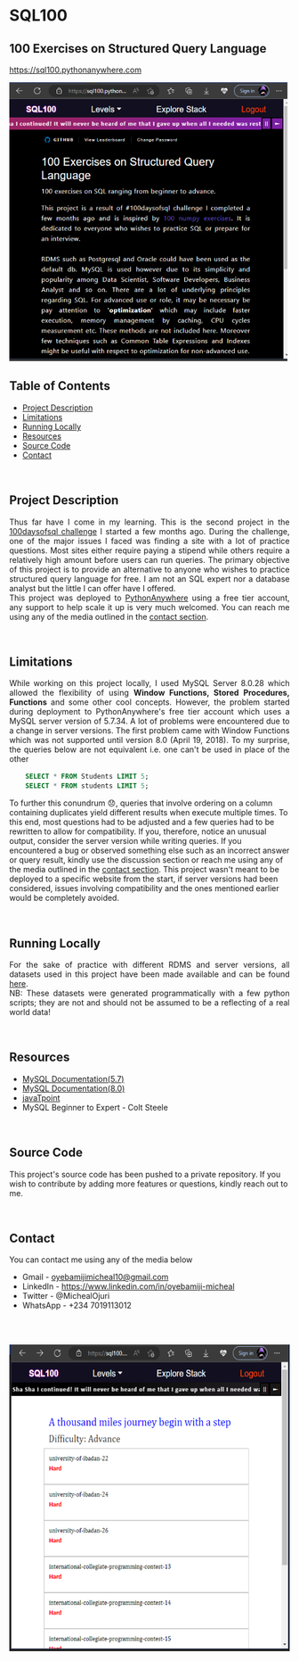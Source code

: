 <h1>SQL100</h1>
<h2> 100 Exercises on Structured Query Language</h2>

<a href="https://sql100.pythonanywhere.com" target="_blank">https://sql100.pythonanywhere.com</a>

<img src="https://github.com/Oyebamiji-Micheal/Sql100/blob/main/images/img_pc.png" height="500" width="500"/>

<br/>

<h2>Table of Contents</h2>

- [Project Description](#project-description)
- [Limitations](#limitations)
- [Running Locally](#running-locally)
- [Resources](#resources)
- [Source Code](#source-code)
- [Contact](#contact)


<br/>

<a id='description'></a>

## Project Description
<p align="justify">
    Thus far have I come in my learning. This is the second project in the <a href="https://github.com/Oyebamiji-Micheal/100-Days-of-SQL-Beginner-to-Advance">100daysofsql challenge</a> I started a few months ago. During the challenge, one of the major issues I faced was finding a site with a lot of practice questions. Most sites either require paying a stipend while others require a relatively high amount before users can run queries. The primary objective of this project is to provide an alternative to anyone who wishes to practice structured query language for free. I am not an SQL expert nor a database analyst but the little I can offer have I offered. <br/>
    This project was deployed to <a href="https://www.pythonanywhere.com/">PythonAnywhere</a> using a free tier account, any support to help scale it up is very much welcomed. You can reach me using any of the media outlined in the <a href="#contact">contact section</a>.
</p>

<br/>

<a id='limitations'></a>

## Limitations
<p align="justify">
    While working on this project locally, I used MySQL Server 8.0.28 which allowed the flexibility of using <strong>Window Functions, Stored Procedures, Functions</strong> and some other cool concepts. However, the problem started during deployment to PythonAnywhere's free tier account which uses a MySQL server version of 5.7.34. A lot of problems were encountered due to a change in server versions.
    The first problem came with Window Functions which was not supported until version 8.0 (April 19, 2018). To my surprise, the queries below are not equivalent i.e. one can't be used in place of the other

  ```SQL
      SELECT * FROM Students LIMIT 5;
      SELECT * FROM students LIMIT 5;
  ```

  To further this conundrum 😞, queries that involve ordering on a column containing duplicates yield different results when execute multiple times. To this end, most questions had to be adjusted and a few queries had to be rewritten to allow for compatibility. If you, therefore, notice an unusual output, consider the server version while writing queries. If you encountered a bug or observed something else such as an incorrect answer or query result, kindly use the discussion section or reach me using any of the media outlined in the <a href="#contact">contact section</a>. This project wasn't meant to be deployed to a specific website from the start, if server versions had been considered, issues involving compatibility and the ones mentioned earlier would be completely avoided. 

</p>

<br/>

<a id='running-locally'></a>

## Running Locally
<p align="justify">
    For the sake of practice with different RDMS and server versions, all datasets used in this project have been made available and can be found <a href="https://github.com/Oyebamiji-Micheal/Sql100/tree/main/datasets">here</a>. <br/>
    NB: These datasets were generated programmatically with a few python scripts; they are not and should not be assumed to be a reflecting of a real world data!
</p>

<br/>

<a id='resources'></a>

## Resources
- [MySQL Documentation(5.7)](https://dev.mysql.com/doc/refman/5.7/en/)
- [MySQL Documentation(8.0)](https://dev.mysql.com/doc/refman/8.0/en/)
- [javaTpoint](https://javatpoint.com/)
- MySQL Beginner to Expert - Colt Steele

<br/>

## Source Code
This project's source code has been pushed to a private repository. If you wish to contribute by adding more features or questions, kindly reach out to me.

<br/>

## Contact
You can contact me using any of the media below
- Gmail - oyebamijimicheal10@gmail.com
- LinkedIn - https://www.linkedin.com/in/oyebamiji-micheal
- Twitter - @MichealOjuri
- WhatsApp - +234 7019113012

<br/><br/>

<img src="https://github.com/Oyebamiji-Micheal/Sql100/blob/main/images/home_page_pc.png" height="550" width="550"/>